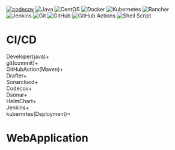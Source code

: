[![codecov](https://codecov.io/gh/Gladkovia/CI-CD-Java/branch/main/graph/badge.svg)](https://app.codecov.io/gh/Gladkovia/CI-CD-Java)
![Java](https://img.shields.io/badge/java-%23ED8B00.svg?style=for-the-badge&logo=java&logoColor=white)
![CentOS](https://img.shields.io/badge/cent%20os-002260?style=for-the-badge&logo=centos&logoColor=F0F0F0)
![Docker](https://img.shields.io/badge/docker-%230db7ed.svg?style=for-the-badge&logo=docker&logoColor=white)
![Kubernetes](https://img.shields.io/badge/kubernetes-%23326ce5.svg?style=for-the-badge&logo=kubernetes&logoColor=white)
![Rancher](https://img.shields.io/badge/rancher-%230075A8.svg?style=for-the-badge&logo=rancher&logoColor=white)
![Jenkins](https://img.shields.io/badge/jenkins-%232C5263.svg?style=for-the-badge&logo=jenkins&logoColor=white)
![Git](https://img.shields.io/badge/git-%23F05033.svg?style=for-the-badge&logo=git&logoColor=white)
![GitHub](https://img.shields.io/badge/github-%23121011.svg?style=for-the-badge&logo=github&logoColor=white)
![GitHub Actions](https://img.shields.io/badge/github%20actions-%232671E5.svg?style=for-the-badge&logo=githubactions&logoColor=white)
![Shell Script](https://img.shields.io/badge/shell_script-%23121011.svg?style=for-the-badge&logo=gnu-bash&logoColor=white)



# CI/CD
<?xml version="1.0" encoding="windows-1251"?>
<name/>Developer(java)+</name> <br/>
git(commit)+  <br/>
GitHubAction(Maven)+  <br/>
Drafter+  <br/>
Sonarcluod+  <br/>
Codecov+  <br/>
Dsonar+  <br/>
HelmChart+  <br/>
Jenkins+  <br/>
kubernrtes(Deployment)=  <br/>

# WebApplication
